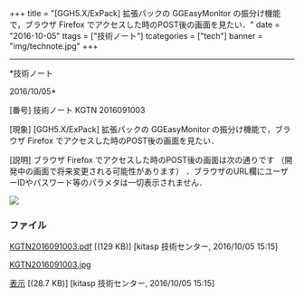 ﻿+++
title = "[GGH5.X/ExPack] 拡張パックの GGEasyMonitor の振分け機能で，ブラウザ Firefox でアクセスした時のPOST後の画面を見たい．"
date = "2016-10-05"
ttags = ["技術ノート"]
tcategories = ["tech"]
banner = "img/technote.jpg"
+++

-----------------------------------------------------------------------------------------------------------------------------

*技術ノート

2016/10/05*


[番号]
技術ノート KGTN 2016091003

[現象]
[GGH5.X/ExPack] 拡張パックの GGEasyMonitor の振分け機能で，ブラウザ
Firefox でアクセスした時のPOST後の画面を見たい．

[説明]
ブラウザ Firefox でアクセスした時のPOST後の画面は次の通りです
（開発中の画面で将来変更される可能性があります）
．ブラウザのURL欄にユーザーIDやパスワード等のパラメタは一切表示されません．

![](http://techreport.kitasp.net/attachments/download/3061/KGTN2016091003.jpg)


### ファイル

 
 


[KGTN2016091003.pdf](http://techreport.kitasp.net/attachments/download/3060/KGTN2016091003.pdf)
 [(129 KB)] [kitasp 技術センター, 2016/10/05
15:15]

[KGTN2016091003.jpg](http://techreport.kitasp.net/attachments/download/3061/KGTN2016091003.jpg)

[表示](http://techreport.kitasp.net/attachments/3061/KGTN2016091003.jpg "表示")
 [(28.7 KB)] [kitasp 技術センター, 2016/10/05
15:15]


 


 

